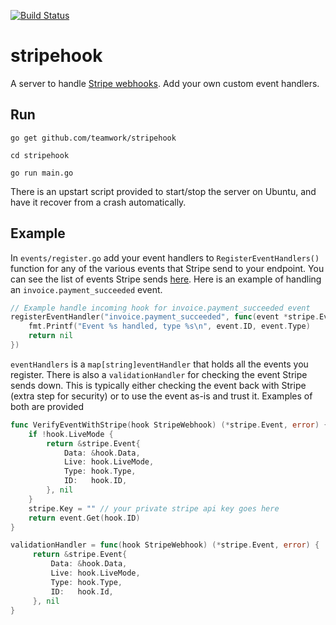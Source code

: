 [![Build Status](https://travis-ci.org/Teamwork/stripehook.svg?branch=master)](https://travis-ci.org/Teamwork/stripehook)

# stripehook

A server to handle [Stripe webhooks](https://stripe.com/docs/webhooks). Add your own custom event handlers. 

## Run
`go get github.com/teamwork/stripehook`

`cd stripehook`

`go run main.go`

There is an upstart script provided to start/stop the server on Ubuntu, and have it recover from a crash automatically.  

## Example

In `events/register.go` add your event handlers to `RegisterEventHandlers()` function for any of the various events that Stripe send to your endpoint. You can see the list of events Stripe sends [here](https://stripe.com/docs/api#event_types). Here is an example of handling an `invoice.payment_succeeded` event. 

```go
// Example handle incoming hook for invoice.payment_succeeded event
registerEventHandler("invoice.payment_succeeded", func(event *stripe.Event) error {
    fmt.Printf("Event %s handled, type %s\n", event.ID, event.Type)
    return nil
})
```

`eventHandlers` is a `map[string]eventHandler` that holds all the events you register. There is also a `validationHandler` for checking the event Stripe sends down. This is typically either checking the event back with Stripe (extra step for security) or to use the event as-is and trust it. Examples of both are provided

```go
func VerifyEventWithStripe(hook StripeWebhook) (*stripe.Event, error) {
    if !hook.LiveMode {
        return &stripe.Event{
            Data: &hook.Data,
            Live: hook.LiveMode,
            Type: hook.Type,
            ID:   hook.ID,
        }, nil
    }
    stripe.Key = "" // your private stripe api key goes here
    return event.Get(hook.ID)
}
```


```go
validationHandler = func(hook StripeWebhook) (*stripe.Event, error) {
     return &stripe.Event{
         Data: &hook.Data,
         Live: hook.LiveMode,
         Type: hook.Type,
         ID:   hook.Id,
     }, nil
}
```
